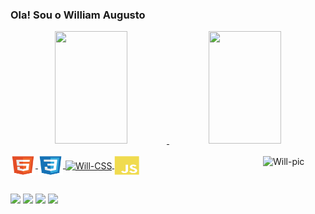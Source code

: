 ### Ola! Sou o William Augusto 

<div align="center">
  <a href="https://github.com/WillAugusto">
  <img height="180em" width="48%" src="https://github-readme-stats.vercel.app/api?username=WillAugusto&show_icons=true&theme=tokyonight&include_all_commits=true&count_private=true"/>
  <img height="180em" width="48%" src="https://github-readme-stats.vercel.app/api/top-langs/?username=WillAugusto&layout=compact&langs_count=7&theme=tokyonight"/>
</div>
<div style="display: inline_block"><br>
  
  <img align="center" alt="Will-HTML" height="30" width="40" src="https://raw.githubusercontent.com/devicons/devicon/master/icons/html5/html5-original.svg">
  <img align="center" alt="Will-CSS" height="30" width="40" src="https://raw.githubusercontent.com/devicons/devicon/master/icons/css3/css3-original.svg">
  <img align="center" alt="Will-CSS" height="30" width="40" src="https://cdn.jsdelivr.net/gh/devicons/devicon/icons/bootstrap/bootstrap-original.svg">
  <img align="center" alt="Will-Js" height="30" width="40" src="https://raw.githubusercontent.com/devicons/devicon/master/icons/javascript/javascript-plain.svg">
          
  <img align="right" alt="Will-pic" height="100" width="100" src="https://cdn.discordapp.com/attachments/1000620203123679332/1014615366158270484/ezgif.com-gif-maker_2.gif">
  
   ##
 
<div> 
  <a href="https://instagram.com/_willagust" target="_blank"><img src="https://img.shields.io/badge/-Instagram-%23E4405F?style=for-the-badge&logo=instagram&logoColor=white" target="_blank"></a>
 <a href="https://discord.gg/486656200012726284" target="_blank"><img src="https://img.shields.io/badge/Discord-7289DA?style=for-the-badge&logo=discord&logoColor=white" target="_blank"></a> 
  <a href = "mailto:williamaugusto20042gmail.com"><img src="https://img.shields.io/badge/-Gmail-%23333?style=for-the-badge&logo=gmail&logoColor=white" target="_blank"></a>
  <a href="https://www.linkedin.com/in/willaugusto/" target="_blank"><img src="https://img.shields.io/badge/-LinkedIn-%230077B5?style=for-the-badge&logo=linkedin&logoColor=white" target="_blank"></a> 
 
</div>
